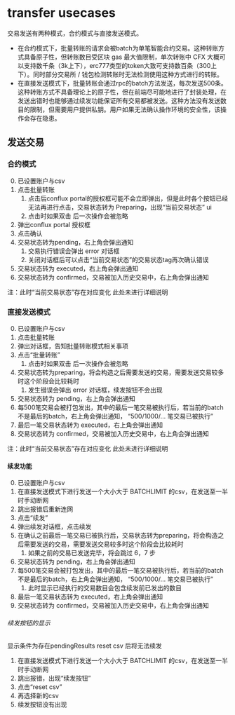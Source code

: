 # transfer usecases

交易发送有两种模式，合约模式与直接发送模式。
- 在合约模式下，批量转账的请求会被batch为单笔智能合约交易。这种转账方式具备原子性，但转账数目受区块 gas 最大值限制，单次转账中 CFX 大概可以支持数千条（3k上下），erc777类型的token大致可支持数百条（300上下）。同时部分交易所 / 钱包检测转账时无法检测使用这种方式进行的转账。
- 在直接发送模式下，批量转账会通过rpc的batch方法发送，每次发送500条。这种转账方式不具备理论上的原子性，但在前端尽可能地进行了封装处理，在发送出错时也能够通过续发功能保证所有交易都被发送。这种方法没有发送数目的限制，但需要用户提供私钥。用户如果无法确认操作环境的安全性，该操作会存在隐患。

## 发送交易

### 合约模式

0. 已设置账户与csv
1. 点击批量转账
   1. 点击后conflux portal的授权框可能不会立即弹出，但是此时各个按钮已经无法再进行点击，交易状态转为 Preparing，出现“当前交易状态” ui
   2. 点击时如果双击 后一次操作会被忽略
2. 弹出conflux portal 授权框
3. 点击确认
4. 交易状态转为pending，右上角会弹出通知
   1. 交易执行错误会弹出 error 对话框
   2. 关闭对话框后可以点击“当前交易状态”的交易状态tag再次确认错误
5. 交易状态转为 executed，右上角会弹出通知
6. 交易状态转为 confirmed，交易被加入历史交易中，右上角会弹出通知

注：此时“当前交易状态”存在对应变化 此处未进行详细说明

### 直接发送模式


0. 已设置账户与csv
1. 点击批量转账
2. 弹出对话框，告知批量转账模式相关事项
3. 点击“批量转账”
   1. 点击时如果双击 后一次操作会被忽略
4. 交易状态转为preparing，将会构造之后需要发送的交易，需要发送交易较多时这个阶段会比较耗时
   1. 发生错误会弹出 error 对话框，续发按钮不会出现
5. 交易状态转为 pending，右上角会弹出通知
6. 每500笔交易会被打包发出，其中的最后一笔交易被执行后，若当前的batch不是最后的batch，右上角会弹出通知， “500/1000/... 笔交易已被执行”
7. 最后一笔交易状态转为 executed，右上角会弹出通知
8. 交易状态转为 confirmed，交易被加入历史交易中，右上角会弹出通知

注：此时“当前交易状态”存在对应变化 此处未进行详细说明

#### 续发功能

0. 已设置账户与csv
1. 在直接发送模式下进行发送一个大小大于 BATCHLIMIT 的csv，在发送至一半时手动断网
2. 跳出报错后重新连网
3. 点击“续发”
4. 弹出续发对话框，点击续发
5. 在确认之前最后一笔交易已被执行后，交易状态转为preparing，将会构造之后需要发送的交易，需要发送交易较多时这个阶段会比较耗时
   1. 如果之前的交易已发送完毕，将会跳过 6，7 步
6. 交易状态转为 pending，右上角会弹出通知
7. 每500笔交易会被打包发出，其中的最后一笔交易被执行后，若当前的batch不是最后的batch，右上角会弹出通知， “500/1000/... 笔交易已被执行”
   1. 此时显示已经执行的交易数目会包含续发前已发出的数目
8. 最后一笔交易状态转为 executed，右上角会弹出通知
9. 交易状态转为 confirmed，交易被加入历史交易中，右上角会弹出通知

###### 续发按钮的显示

显示条件为存在pendingResults
reset csv 后将无法续发

1.  在直接发送模式下进行发送一个大小大于 BATCHLIMIT 的csv，在发送至一半时手动断网
2.  跳出报错，出现“续发按钮”
3.  点击“reset csv”
4.  再选择新的csv
5.  续发按钮没有出现
